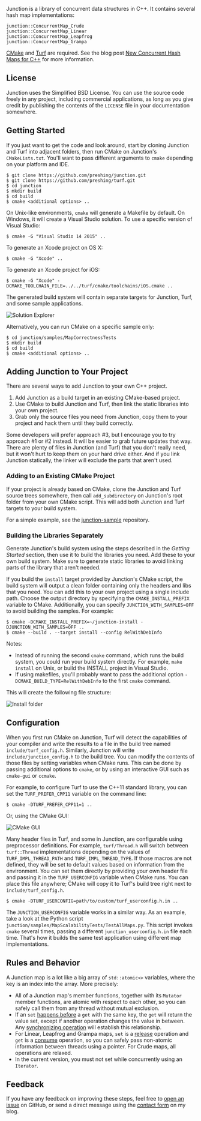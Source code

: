 Junction is a library of concurrent data structures in C++. It contains several hash map implementations:

    junction::ConcurrentMap_Crude
    junction::ConcurrentMap_Linear
    junction::ConcurrentMap_Leapfrog
    junction::ConcurrentMap_Grampa

[CMake](https://cmake.org/) and [Turf](https://github.com/preshing/turf) are required. See the blog post [New Concurrent Hash Maps for C++](http://preshing.com/20160201/new-concurrent-hash-maps-for-cpp/) for more information.

## License

Junction uses the Simplified BSD License. You can use the source code freely in any project, including commercial applications, as long as you give credit by publishing the contents of the `LICENSE` file in your documentation somewhere.

## Getting Started

If you just want to get the code and look around, start by cloning Junction and Turf into adjacent folders, then run CMake on Junction's `CMakeLists.txt`. You'll want to pass different arguments to `cmake` depending on your platform and IDE.

    $ git clone https://github.com/preshing/junction.git
    $ git clone https://github.com/preshing/turf.git
    $ cd junction
    $ mkdir build
    $ cd build
    $ cmake <additional options> ..

On Unix-like environments, `cmake` will generate a Makefile by default. On Windows, it will create a Visual Studio solution. To use a specific version of Visual Studio:

    $ cmake -G "Visual Studio 14 2015" ..

To generate an Xcode project on OS X:

    $ cmake -G "Xcode" ..

To generate an Xcode project for iOS:

    $ cmake -G "Xcode" -DCMAKE_TOOLCHAIN_FILE=../../turf/cmake/toolchains/iOS.cmake ..

The generated build system will contain separate targets for Junction, Turf, and some sample applications.

![Solution Explorer](/docs/vs-solution.png)

Alternatively, you can run CMake on a specific sample only:

    $ cd junction/samples/MapCorrectnessTests
    $ mkdir build
    $ cd build
    $ cmake <additional options> ..

## Adding Junction to Your Project

There are several ways to add Junction to your own C++ project.

1. Add Junction as a build target in an existing CMake-based project.
2. Use CMake to build Junction and Turf, then link the static libraries into your own project.
3. Grab only the source files you need from Junction, copy them to your project and hack them until they build correctly.

Some developers will prefer approach #3, but I encourage you to try approach #1 or #2 instead. It will be easier to grab future updates that way. There are plenty of files in Junction (and Turf) that you don't really need, but it won't hurt to keep them on your hard drive either. And if you link Junction statically, the linker will exclude the parts that aren't used.

### Adding to an Existing CMake Project

If your project is already based on CMake, clone the Junction and Turf source trees somewhere, then call `add_subdirectory` on Junction's root folder from your own CMake script. This will add both Junction and Turf targets to your build system.

For a simple example, see the [junction-sample](https://github.com/preshing/junction-sample) repository.

### Building the Libraries Separately

Generate Junction's build system using the steps described in the *Getting Started* section, then use it to build the libraries you need. Add these to your own build system. Make sure to generate static libraries to avoid linking parts of the library that aren't needed.

If you build the `install` target provided by Junction's CMake script, the build system will output a clean folder containing only the headers and libs that you need. You can add this to your own project using a single include path. Choose the output directory by specifying the `CMAKE_INSTALL_PREFIX` variable to CMake. Additionally, you can specify `JUNCTION_WITH_SAMPLES=OFF` to avoid building the samples. For example:

    $ cmake -DCMAKE_INSTALL_PREFIX=~/junction-install -DJUNCTION_WITH_SAMPLES=OFF ..
    $ cmake --build . --target install --config RelWithDebInfo

Notes:

* Instead of running the second `cmake` command, which runs the build system, you could run your build system directly. For example, `make install` on Unix, or build the INSTALL project in Visual Studio.
* If using makefiles, you'll probably want to pass the additional option `-DCMAKE_BUILD_TYPE=RelWithDebInfo` to the first `cmake` command.

This will create the following file structure:

![Install folder](/docs/install-folder.png)

## Configuration

When you first run CMake on Junction, Turf will detect the capabilities of your compiler and write the results to a file in the build tree named `include/turf_config.h`. Similarly, Junction will write `include/junction_config.h` to the build tree. You can modify the contents of those files by setting variables when CMake runs. This can be done by passing additional options to `cmake`, or by using an interactive GUI such as `cmake-gui` or `ccmake`.

For example, to configure Turf to use the C++11 standard library, you can set the `TURF_PREFER_CPP11` variable on the command line:

    $ cmake -DTURF_PREFER_CPP11=1 ..

Or, using the CMake GUI:

![CMake GUI](/docs/cmake-gui.png)

Many header files in Turf, and some in Junction, are configurable using preprocessor definitions. For example, `turf/Thread.h` will switch between `turf::Thread` implementations depending on the values of `TURF_IMPL_THREAD_PATH` and `TURF_IMPL_THREAD_TYPE`. If those macros are not defined, they will be set to default values based on information from the environment. You can set them directly by providing your own header file and passing it in the `TURF_USERCONFIG` variable when CMake runs. You can place this file anywhere; CMake will copy it to Turf's build tree right next to `include/turf_config.h`.

    $ cmake -DTURF_USERCONFIG=path/to/custom/turf_userconfig.h.in ..

The `JUNCTION_USERCONFIG` variable works in a similar way. As an example, take a look at the Python script `junction/samples/MapScalabilityTests/TestAllMaps.py`. This script invokes `cmake` several times, passing a different `junction_userconfig.h.in` file each time. That's how it builds the same test application using different map implementations.

## Rules and Behavior

A Junction map is a lot like a big array of `std::atomic<>` variables, where the key is an index into the array. More precisely:

* All of a Junction map's member functions, together with its `Mutator` member functions, are atomic with respect to each other, so you can safely call them from any thread without mutual exclusion.
* If an `set` [happens before](http://preshing.com/20130702/the-happens-before-relation/) a `get` with the same key, the `get` will return the value set, except if another operation changes the value in between. Any [synchronizing operation](http://preshing.com/20130823/the-synchronizes-with-relation/) will establish this relationship.
* For Linear, Leapfrog and Grampa maps, `set` is a [release](http://preshing.com/20120913/acquire-and-release-semantics/) operation and `get` is a [consume](http://preshing.com/20140709/the-purpose-of-memory_order_consume-in-cpp11/) operation, so you can safely pass non-atomic information between threads using a pointer. For Crude maps, all operations are relaxed.
* In the current version, you must not set while concurrently using an `Iterator`.

## Feedback

If you have any feedback on improving these steps, feel free to [open an issue](https://github.com/preshing/junction/issues) on GitHub, or send a direct message using the [contact form](http://preshing.com/contact/) on my blog.
